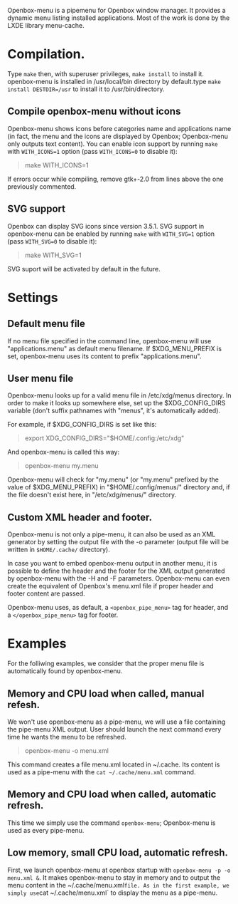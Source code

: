 Openbox-menu is a pipemenu for Openbox window manager. It provides a dynamic menu listing installed applications. Most of the work is done by the LXDE library menu-cache.

# Compilation.

Type `make` then, with superuser privileges, `make install` to install it. openbox-menu is installed in /usr/local/bin directory by default.type `make install DESTDIR=/usr` to install it to /usr/bin/directory.

## Compile openbox-menu without icons ##

Openbox-menu shows icons before categories name and applications name (in fact, the menu and the icons are displayed by Openbox; Openbox-menu only outputs text content). You can enable icon support by running `make` with `WITH_ICONS=1` option (pass `WITH_ICONS=0` to disable it):

>  make WITH_ICONS=1

If errors occur while compiling, remove gtk+-2.0 from lines above the one previously commented.

## SVG support

Openbox can display SVG icons since version 3.5.1. SVG support in openbox-menu can be enabled by running `make` with `WITH_SVG=1` option (pass `WITH_SVG=0` to disable it):

>  make WITH_SVG=1

SVG suport will be activated by default in the future.

# Settings

## Default menu file

If no menu file specified in the command line, openbox-menu will use "applications.menu" as default menu filename. If $XDG_MENU_PREFIX is set, openbox-menu uses its content to prefix "applications.menu".

## User menu file

Openbox-menu looks up for a valid menu file in /etc/xdg/menus directory. In order to make it looks up somewhere else, set up the $XDG_CONFIG_DIRS variable (don't suffix pathnames with "menus", it's automatically added).

For example, if $XDG_CONFIG_DIRS is set like this:

>  export XDG_CONFIG_DIRS="$HOME/.config:/etc/xdg"

And openbox-menu is called this way:

>  openbox-menu my.menu

Openbox-menu will check for "my.menu" (or "my.menu" prefixed by the value of $XDG_MENU_PREFIX) in "$HOME/.config/menus/" directory and, if the file doesn't exist here, in "/etc/xdg/menus/" directory.

## Custom XML header and footer.

Openbox-menu is not only a pipe-menu, it can also be used as an XML generator by setting the output file with the -o parameter (output file will be written in `$HOME/.cache/` directory).

In case you want to embed openbox-menu output in another menu, it is possible to define the header and the footer for the XML output generated by openbox-menu with the -H and -F parameters. Openbox-menu can even create the equivalent of Openbox's menu.xml file if proper header and footer content are passed.

Openbox-menu uses, as default, a `<openbox_pipe_menu>` tag for header, and a `</openbox_pipe_menu>` tag for footer.

# Examples

For the folliwing examples, we consider that the proper menu file is automatically found by openbox-menu.


## Memory and CPU load when called, manual refesh.

We won't use openbox-menu as a pipe-menu, we will use a file containing the pipe-menu XML output. User should launch the next command every time he wants the menu to be refreshed.

>   openbox-menu -o menu.xml

This command creates a file menu.xml located in ~/.cache. Its content is used as a pipe-menu with the `cat ~/.cache/menu.xml` command.

## Memory and CPU load when called, automatic refresh.

This time we simply use the command `openbox-menu`; Openbox-menu is used as every pipe-menu.

## Low memory, small CPU load, automatic refresh.

First, we launch openbox-menu at openbox startup with `openbox-menu -p -o menu.xml &`. It makes openbox-menu to stay in memory and to output the menu content in the ~/.cache/menu.xml` file. As in the first example, we simply use `cat ~/.cache/menu.xml` to display the menu as a pipe-menu.
